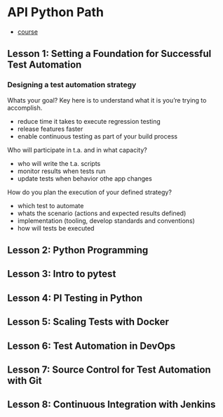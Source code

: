 # API Python Path
- [course](https://testautomationu.applitools.com/learningpaths.html?id=api-python-path)

## Lesson 1: Setting a Foundation for Successful Test Automation 

### Designing a test automation strategy

Whats your goal? Key here is to understand what it is you’re trying to accomplish.
- reduce time it takes to execute regression testing
- release features faster
- enable continuous testing as part of your build process

Who will participate in t.a. and in what capacity?
- who will write the t.a. scripts
- monitor results when tests run
- update tests when behavior othe app changes

How do you plan the execution of your defined strategy?
- which test to automate
- whats the scenario (actions and expected results defined)
- implementation (tooling, develop standards and conventions)
- how will tests be executed


## Lesson 2: Python Programming



## Lesson 3: Intro to pytest



## Lesson 4: PI Testing in Python



## Lesson 5: Scaling Tests with Docker



## Lesson 6: Test Automation in DevOps



## Lesson 7: Source Control for Test Automation with Git



## Lesson 8: Continuous Integration with Jenkins




